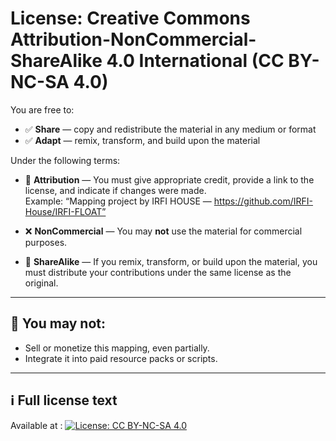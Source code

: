 # License: Creative Commons Attribution-NonCommercial-ShareAlike 4.0 International (CC BY-NC-SA 4.0)

You are free to:

- ✅ **Share** — copy and redistribute the material in any medium or format
- ✅ **Adapt** — remix, transform, and build upon the material

Under the following terms:

- 📌 **Attribution** — You must give appropriate credit, provide a link to the license, and indicate if changes were made.  
  Example: “Mapping project by IRFI HOUSE — https://github.com/IRFI-House/IRFI-FLOAT”

- ❌ **NonCommercial** — You may **not** use the material for commercial purposes.

- 🔁 **ShareAlike** — If you remix, transform, or build upon the material, you must distribute your contributions under the same license as the original.

---

## 🚫 You may not:

- Sell or monetize this mapping, even partially.
- Integrate it into paid resource packs or scripts.

---

## ℹ️ Full license text

Available at : [![License: CC BY-NC-SA 4.0](https://licensebuttons.net/l/by-nc-sa/4.0/88x31.png)](https://creativecommons.org/licenses/by-nc-sa/4.0/)

